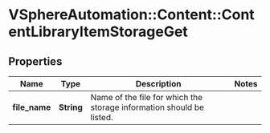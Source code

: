 # VSphereAutomation::Content::ContentLibraryItemStorageGet

## Properties
Name | Type | Description | Notes
------------ | ------------- | ------------- | -------------
**file_name** | **String** | Name of the file for which the storage information should be listed. | 


